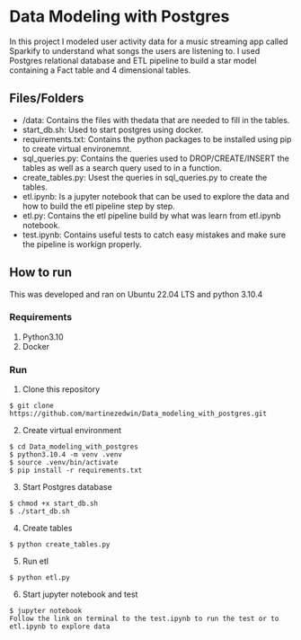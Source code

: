 # Data Modeling with Postgres
In this project I modeled user activity data for a music streaming app called Sparkify to understand what songs the users are listening to. I used Postgres relational database and ETL pipeline to build a star model containing a Fact table and 4 dimensional tables.


## Files/Folders
* /data: Contains the files with thedata that are needed to fill in the tables.
* start_db.sh: Used to start postgres using docker.
* requirements.txt: Contains the python packages to be installed using pip to create virtual environemnt.
* sql_queries.py: Contains the queries used to DROP/CREATE/INSERT the tables as well as a search query used to in a function.
* create_tables.py: Usest the queries in sql_queries.py to create the tables.
* etl.ipynb: Is a jupyter notebook that can be used to explore the data and how to build the etl pipeline step by step.
* etl.py: Contains the etl pipeline build by what was learn from etl.ipynb notebook.
* test.ipynb: Contains useful tests to catch easy mistakes and make sure the pipeline is workign properly.

## How to run
This was developed and ran on Ubuntu 22.04 LTS and python 3.10.4
### Requirements
1. Python3.10
2. Docker

###  Run
1. Clone this repository
```
$ git clone https://github.com/martinezedwin/Data_modeling_with_postgres.git
```
2. Create virtual environment
```
$ cd Data_modeling_with_postgres
$ python3.10.4 -m venv .venv
$ source .venv/bin/activate
$ pip install -r requirements.txt
```
3. Start Postgres database
```
$ chmod +x start_db.sh
$ ./start_db.sh
```
4. Create tables
```
$ python create_tables.py
```
5. Run etl
```
$ python etl.py
```
6. Start jupyter notebook and test
```
$ jupyter notebook
Follow the link on terminal to the test.ipynb to run the test or to etl.ipynb to explore data
```
